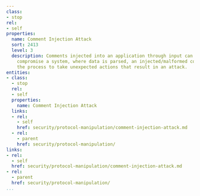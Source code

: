 ```yaml
---
class:
- stop
rel:
- self
properties:
  name: Comment Injection Attack
  sort: 2413
  level: 3
  description: Comments injected into an application through input can be used to
    compromise a system, where data is parsed, an injected/malformed comment may cause
    the process to take unexpected actions that result in an attack.
entities:
- class:
  - stop
  rel:
  - self
  properties:
    name: Comment Injection Attack
  links:
  - rel:
    - self
    href: security/protocol-manipulation/comment-injection-attack.md
  - rel:
    - parent
    href: security/protocol-manipulation/
links:
- rel:
  - self
  href: security/protocol-manipulation/comment-injection-attack.md
- rel:
  - parent
  href: security/protocol-manipulation/
...
```

